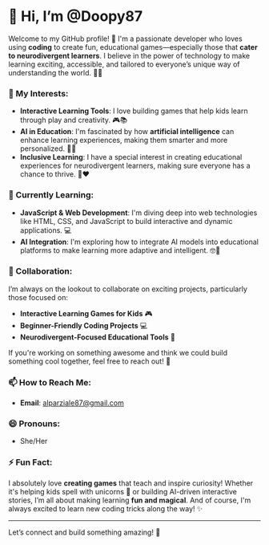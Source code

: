 # 👋 Hi, I’m @Doopy87

Welcome to my GitHub profile! 🌟 I'm a passionate developer who loves using **coding** to create fun, educational games—especially those that **cater to neurodivergent learners**. I believe in the power of technology to make learning exciting, accessible, and tailored to everyone’s unique way of understanding the world. 🌈✨

### 👀 My Interests:
- **Interactive Learning Tools**: I love building games that help kids learn through play and creativity. 🎮📚
- **AI in Education**: I'm fascinated by how **artificial intelligence** can enhance learning experiences, making them smarter and more personalized. 🤖💡
- **Inclusive Learning**: I have a special interest in creating educational experiences for neurodivergent learners, making sure everyone has a chance to thrive. 🧠❤️

### 🌱 Currently Learning:
- **JavaScript & Web Development**: I'm diving deep into web technologies like HTML, CSS, and JavaScript to build interactive and dynamic applications. 💻
- **AI Integration**: I'm exploring how to integrate AI models into educational platforms to make learning more adaptive and intelligent. 🤓🔮

### 💞️ Collaboration:
I’m always on the lookout to collaborate on exciting projects, particularly those focused on:
- **Interactive Learning Games for Kids** 🎮
- **Beginner-Friendly Coding Projects** 💻
- **Neurodivergent-Focused Educational Tools** 🌟

If you're working on something awesome and think we could build something cool together, feel free to reach out! 🤝

### 📫 How to Reach Me:
- **Email**: [alparziale87@gmail.com](mailto:alparziale87@gmail.com)

### 😄 Pronouns:
- She/Her

### ⚡ Fun Fact:
I absolutely love **creating games** that teach and inspire curiosity! Whether it's helping kids spell with unicorns 🦄 or building AI-driven interactive stories, I’m all about making learning **fun and magical**. And of course, I'm always excited to learn new coding tricks along the way! ✨

---

Let’s connect and build something amazing! 🚀


<!---
Doopy87/Doopy87 is a ✨ special ✨ repository because its `README.md` (this file) appears on your GitHub profile.
You can click the Preview link to take a look at your changes.
--->
